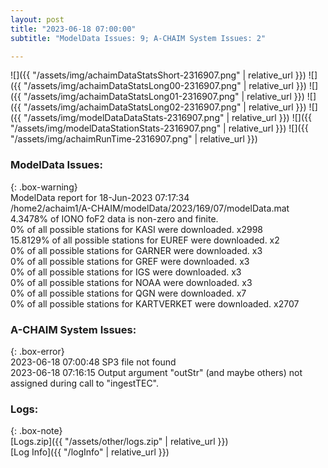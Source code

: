```yaml
---
layout: post
title: "2023-06-18 07:00:00"
subtitle: "ModelData Issues: 9; A-CHAIM System Issues: 2"

---
```


![]({{ "/assets/img/achaimDataStatsShort-2316907.png" | relative_url }})
![]({{ "/assets/img/achaimDataStatsLong00-2316907.png" | relative_url }})
![]({{ "/assets/img/achaimDataStatsLong01-2316907.png" | relative_url }})
![]({{ "/assets/img/achaimDataStatsLong02-2316907.png" | relative_url }})
![]({{ "/assets/img/modelDataDataStats-2316907.png" | relative_url }})
![]({{ "/assets/img/modelDataStationStats-2316907.png" | relative_url }})
![]({{ "/assets/img/achaimRunTime-2316907.png" | relative_url }})


### ModelData Issues:  
  
{: .box-warning}  
 ModelData report for 18-Jun-2023 07:17:34   
 /home2/achaim1/A-CHAIM/modelData/2023/169/07/modelData.mat   
 4.3478% of IONO foF2 data is non-zero and finite.   
 0% of all possible stations for KASI were downloaded. x2998   
 15.8129% of all possible stations for EUREF were downloaded. x2   
 0% of all possible stations for GARNER were downloaded. x3   
 0% of all possible stations for GREF were downloaded. x3   
 0% of all possible stations for IGS were downloaded. x3   
 0% of all possible stations for NOAA were downloaded. x3   
 0% of all possible stations for QGN were downloaded. x7   
 0% of all possible stations for KARTVERKET were downloaded. x2707   
  
### A-CHAIM System Issues:  
  
{: .box-error}  
2023-06-18 07:00:48 SP3 file not found  
2023-06-18 07:16:15 Output argument "outStr" (and maybe others) not assigned during call to "ingestTEC".  

### Logs:  
  
{: .box-note}  
[Logs.zip]({{ "/assets/other/logs.zip" | relative_url }})  
[Log Info]({{ "/logInfo" | relative_url }})  
